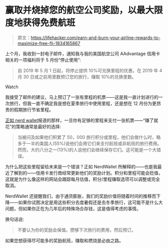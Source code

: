 # 赢取并烧掉您的航空公司奖励，以最大限度地获得免费航班

> 原文：<https://lifehacker.com/earn-and-burn-your-airline-rewards-to-maximize-free-fli-1834165867>

上个月，我收到一封电子邮件，通知我与我的美国航空公司 AAdvantage 信用卡相关的一项福利将于 5 月份“停止使用”:

> 自 2019 年 5 月 1 日起，将停止提供 10%可兑换里程的优惠。在 2019 年 4 月 30 日或之前用里数预订您的旅行，赚取 10%的兑换里数。

Watch

我接受了邮件的建议，马上预订了一张有里程的机票——这是我一直计划进行的一次旅行，但我一直不确定我是想在夏季旅行中使用里程，还是想在 12 月份为更昂贵的假期旅行节省里程。

[正如 nerd wallet](https://www.nerdwallet.com/blog/credit-cards/travel-rewards-can-take-you-far-but-only-if-you-pay-attention/)报道的那样，一旦你有足够的里程来支付一张机票——“赚了就花”的策略通常是最好的选择:

> 当被问及如果他们积累了 50，000 旅行积分或里程，他们会做什么时，略多于一半的美国人(55%)说他们会用它们来支付航班或非航班的旅行费用。然而，大约八分之一(13%)的人说他们会继续保存它们。这可能是一个大错误。

为什么把这些里程留给未来是一个错误？正如 NerdWallet 所解释的——也是我最近了解到的——信用卡发行商经常更新他们的奖励计划。积分和里程可能会贬值，这就是为什么像这样的网站会跟踪每月估值，积分/里程赚取选项可以调整或完全取消。

NerdWallet 还提醒我们，由于通货膨胀，我们的奖励价值将随着时间的推移而下降——如果你试图决定是用这些积分去度暑假还是去冬季旅行，这可能不是什么大问题，但如果你正在为几年后的特殊场合存钱，这是值得考虑的事情。

换句话说:

> 不要认为你的奖励会保值。攒够下次旅行的费用，然后预订。

如果您想获得尽可能多的奖励航班，赚取和燃烧是必由之路。